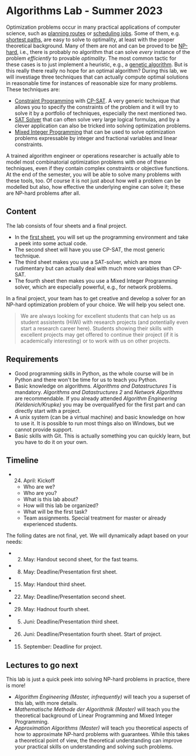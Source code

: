 # Algorithms Lab - Summer 2023

Optimization problems occur in many practical applications of computer science, such as [planning routes](https://en.wikipedia.org/wiki/Travelling_salesman_problem) or [scheduling jobs](https://en.wikipedia.org/wiki/Job-shop_scheduling).
Some of them, e.g. [shortest paths](https://en.wikipedia.org/wiki/Shortest_path_problem), are easy to solve to optimality, at least with the proper theoretical background.
Many of them are not and can be proved to be [NP-hard](https://en.wikipedia.org/wiki/NP-hardness), i.e., there is probably no algorithm that can solve _every_ instance of the problem _efficiently_ to provable _optimality_.
The most common tactic for these cases is to just implement a heuristic, e.g., a [genetic algorithm](https://en.wikipedia.org/wiki/Genetic_algorithm).
But is this really there really no hope for an optimal algorithm?
During this lab, we will investiage three techniques that can actually compute optimal solutions in reasonable time for instances of reasonable size for many problems.
These techniques are:
* [Constraint Programming](https://en.wikipedia.org/wiki/Constraint_programming) with [CP-SAT](https://developers.google.com/optimization/cp/cp_solver). A very generic technique that allows you to specify the constraints of the problem and it will try to solve it by a portfolio of techniques, especially the next mentioned two.
* [SAT Solver](https://en.wikipedia.org/wiki/SAT_solver) that can often solve very large logical formulas, and by a clever application can also be tricked into solving optimization problems.
* [Mixed Integer Programming](https://en.wikipedia.org/wiki/Integer_programming) that can be used to solve optimization problems expressable by integer and fractional variables and linear constraints.

A trained algorithm engineer or operations researcher is actually able to model most combinatorial optimization problems with one of these techniques, even if they contain complex constraints or objective functions.
At the end of the semester, you will be able to solve many problems with these tools, too.
Of course it is not just about how well a problem can be modelled but also, how effective the underlying engine can solve it; these are NP-hard problems after all.

## Content

The lab consists of four sheets and a final project.
* In the [first sheet](./sheets/01_setup_and_first_look/README.md), you will set up the programming environment and take a peek into some actual code.
* The second sheet will have you use CP-SAT, the most generic technique.
* The third sheet makes you use a SAT-solver, which are more rudimentary but can actually deal with much more variables than CP-SAT.
* The fourth sheet then makes you use a Mixed Integer Programming solver, which are especially powerful, e.g., for network problems.

In a final project, your team has to get creative and develop a solver for an NP-hard optimization problem of your choice.
We will help you select one.

> We are always looking for excellent students that can help us as student assistents (HiWi) with research projects (and potentially even start a research career here).
> Students showing their skills with excellent projects may get offered to continue their project (if it is academically interesting) or to work with us on other projects.

## Requirements

* Good programming skills in Python, as the whole course will be in Python and there won't be time for us to teach you Python.
* Basic knowledge on algorithms. _Algorithms and Datastructures 1_ is mandatory. _Algorithms and Datastructures 2_ and _Network Algorithms_ are recommendable. If you already attended _Algorithm Engineering (Keldenich/Krupke)_ you may be overqualifyed for the first part and can directly start with a project.
* A unix system (can be a virtual machine) and basic knowledge on how to use it. It is possible to run most things also on Windows, but we cannot provide support.
* Basic skills with Git. This is actually something you can quickly learn, but you have to do it on your own.

## Timeline

* 24. April: Kickoff
    * Who are we?
    * Who are you?
    * What is this lab about?
    * How will this lab be organized?
    * What will be the first task?
    * Team assignments. Special treatment for master or already experienced students.

The folling dates are not final, yet. We will dynamically adapt based on your needs:
* 2. May: Handout second sheet, for the fast teams.
* 8. May: Deadline/Presentation first sheet.
* 15. May: Handout third sheet.
* 22. May: Deadline/Presentation second sheet.
* 29. May: Hadnout fourth sheet.
* 5. Juni: Deadline/Presentation third sheet.
* 26. Juni: Deadline/Presentation fourth sheet. Start of project.
* 15. September: Deadline for project.



## Lectures to go next

This lab is just a quick peek into solving NP-hard problems in practice, there is more!

* _Algorithm Engineering (Master, infrequently)_ will teach you a superset of this lab, with more details.
* _Mathematische Methode der Algorithmik (Master)_ will teach you the theoretical background of Linear Programming and Mixed Integer Programming.
* _Approximation Algorithms (Master)_ will teach you theoretical aspects of how to approximate NP-hard problems with guarantees. While this takes a theoretical point of view, the theoretical understanding can improve your practical skills on understanding and solving such problems.
